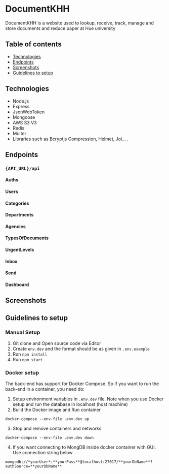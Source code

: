 # DocumentKHH

DocumentKHH is a website used to lookup, receive, track, manage and store documents and reduce paper at Hue university

## Table of contents

- [Technologies](#technologies)
- [Endpoints](#endpoints)
- [Screenshots](#screenshots)
- [Guidelines to setup](#guidelines-to-setup)

## Technologies

- Node.js
- Express
- JsonWebToken
- Mongoose
- AWS S3 V3
- Redis
- Multer
- Libraries such as Bcryptjs Compression, Helmet, Joi...
  .

## Endpoints

### `{API_URL}/api`

#### Auths

#### Users

#### Categories

#### Departments

#### Agencies

#### TypesOfDocuments

#### UrgentLevels

#### Inbox

#### Send

#### Dashboard

## Screenshots

## Guidelines to setup

### Manual Setup

1. Git clone and Open source code via Editor
2. Create `env.dev` and the format should be as given in `.env.example`
3. Run `npm install`
4. Run `npm start`

### Docker setup

The back-end has support for Docker Compose. So if you want to run the back-end in a container, you need do:

1. Setup environment variables in `.env.dev` file. Note when you use Docker setup and run the database in localhost (host machine)
2. Build the Docker image and Run container

```
docker-compose --env-file .env.dev up

```

3. Stop and remove containers and networks

```
docker-compose --env-file .env.dev down

```

4. If you want connecting to MongDB inside docker container with GUI. Use connection string below

```
mongodb://*yourUser*:**yourPass**@localhost:27017/**yourDbName**?authSource=**yourDbName**

```
